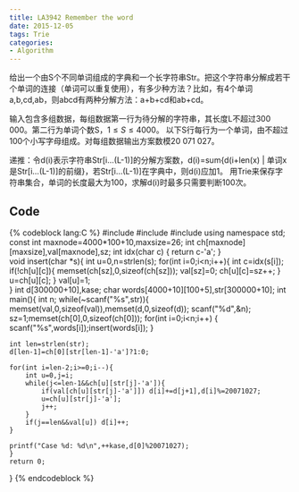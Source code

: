 ```yaml
---
title: LA3942 Remember the word
date: 2015-12-05 
tags: Trie
categories: 
- Algorithm
---
```

给出一个由S个不同单词组成的字典和一个长字符串Str。把这个字符串分解成若干个单词的连接（单词可以重复使用），有多少种方法？比如，有4个单词a,b,cd,ab，则abcd有两种分解方法：a+b+cd和ab+cd。

输入包含多组数据，每组数据第一行为待分解的字符串，其长度L不超过300 000。第二行为单词个数S，$1\leq S\leq4000$。 以下S行每行为一个单词，由不超过100个小写字母组成。对每组数据输出方案数模20 071 027。<!--more-->

递推：令d(i)表示字符串Str[i…(L-1)]的分解方案数，d(i)=sum{d(i+len(x) | 单词x是Str[i…(L-1)]的前缀}，若Str[i…(L-1)]在字典中，则d(i)应加1。
用Trie来保存字符串集合，单词的长度最大为100，求解d(i)时最多只需要判断100次。

## Code
{% codeblock lang:C %}
#include<iostream>
#include<cstdio>
#include<cstring>
using namespace std;
const int maxnode=4000*100+10,maxsize=26;
int ch[maxnode][maxsize],val[maxnode],sz;
int idx(char c) { return c-'a'; 	}	
void insert(char *s){
	int u=0,n=strlen(s);
	for(int i=0;i<n;i++){
		int c=idx(s[i]);
		if(!ch[u][c]){
			memset(ch[sz],0,sizeof(ch[sz]));
			val[sz]=0;
			ch[u][c]=sz++;
			}
		u=ch[u][c];
		}
	val[u]=1;	
}
int d[300000+10],kase;
char words[4000+10][100+5],str[300000+10];
int main(){
	int n;
	while(~scanf("%s",str)){
    memset(val,0,sizeof(val)),memset(d,0,sizeof(d));
	scanf("%d",&n);
	sz=1;memset(ch[0],0,sizeof(ch[0]));	
	for(int i=0;i<n;i++) {  scanf("%s",words[i]);insert(words[i]);	}
	
	
	int len=strlen(str);
	d[len-1]=ch[0][str[len-1]-'a']?1:0;
	
	for(int i=len-2;i>=0;i--){
		int u=0,j=i;
		while(j<=len-1&&ch[u][str[j]-'a']){  
			if(val[ch[u][str[j]-'a']]) d[i]+=d[j+1],d[i]%=20071027;
			u=ch[u][str[j]-'a'];
			j++;	
		}
		if(j==len&&val[u]) d[i]++;
	}
	
	printf("Case %d: %d\n",++kase,d[0]%20071027);
	}
	return 0;
}
{% endcodeblock %}